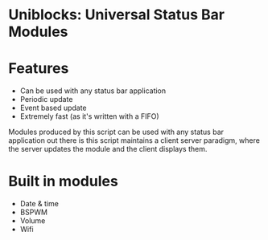 # Uniblocks: Universal Status Bar Modules

# Features
   * Can be used with any status bar application
   * Periodic update
   * Event based update
   * Extremely fast (as it's written with a FIFO)

Modules produced by this script can be used with any status bar application out there is this script maintains a client server paradigm, where the server updates the module and the client displays them.


# Built in modules

   * Date & time
   * BSPWM
   * Volume
   * Wifi

